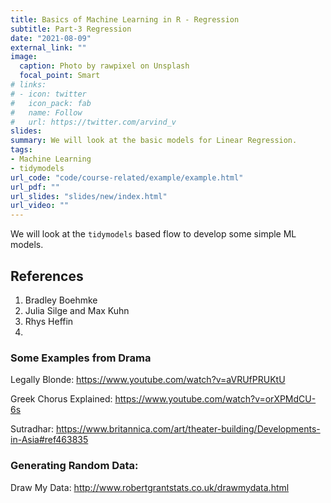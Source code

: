 ```yaml
---
title: Basics of Machine Learning in R - Regression
subtitle: Part-3 Regression
date: "2021-08-09"
external_link: ""
image:
  caption: Photo by rawpixel on Unsplash
  focal_point: Smart
# links:
# - icon: twitter
#   icon_pack: fab
#   name: Follow
#   url: https://twitter.com/arvind_v
slides:
summary: We will look at the basic models for Linear Regression.
tags:
- Machine Learning
- tidymodels
url_code: "code/course-related/example/example.html"
url_pdf: ""
url_slides: "slides/new/index.html"
url_video: ""
---
```


We will look at the `tidymodels` based flow to develop some simple ML models.

## References

1. Bradley Boehmke
2. Julia Silge and Max Kuhn
3. Rhys Heffin
4. 


### Some Examples from Drama

Legally Blonde: https://www.youtube.com/watch?v=aVRUfPRUKtU

Greek Chorus Explained: https://www.youtube.com/watch?v=orXPMdCU-6s


Sutradhar: https://www.britannica.com/art/theater-building/Developments-in-Asia#ref463835



### Generating Random Data:

Draw My Data: http://www.robertgrantstats.co.uk/drawmydata.html


